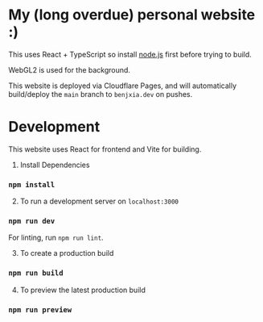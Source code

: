 # My (long overdue) personal website :)

This uses React + TypeScript so install [node.js](https://nodejs.org/en/download) first before trying to build.

WebGL2 is used for the background.

This website is deployed via Cloudflare Pages, and will automatically build/deploy the `main` branch to `benjxia.dev` on pushes.


# Development

This website uses React for frontend and Vite for building.

1. Install Dependencies

### ```npm install```

2. To run a development server on `localhost:3000`

### ```npm run dev```

For linting, run `npm run lint`.

3. To create a production build

### ```npm run build```

4. To preview the latest production build

### ```npm run preview```
